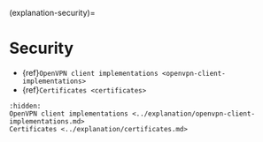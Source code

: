 (explanation-security)=

# Security

* {ref}`OpenVPN client implementations <openvpn-client-implementations>`
* {ref}`Certificates <certificates>`

```{toctree}
:hidden:
OpenVPN client implementations <../explanation/openvpn-client-implementations.md>
Certificates <../explanation/certificates.md>
```